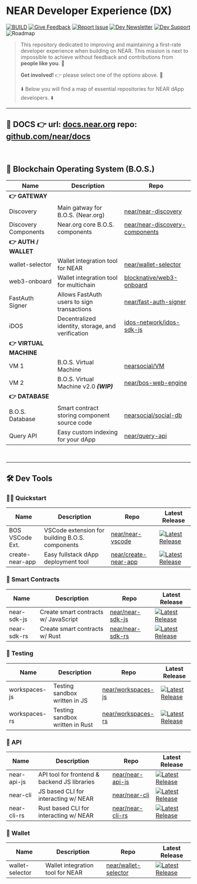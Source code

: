 # NEAR Developer Experience (DX)

[![BUILD](https://img.shields.io/badge/BUILD-03BE09)](https://docs.near.org/bos/)
[![Give Feedback](https://img.shields.io/badge/Give_Feedback-F9F502)](https://github.com/near/DX/issues/new/choose)
[![Report Issue](https://img.shields.io/badge/Report_Issue-BE0303)](https://github.com/near/DX/issues/new?assignees=&labels=&projects=&template=%F0%9F%90%9E-bug-report.md&title=[BUG])
[![Dev Newsletter](https://img.shields.io/badge/Developer_Newsletter-0087E5)](https://forms.gle/RWQceqPPhN1i8gdb8)
[![Dev Support](https://img.shields.io/badge/Dev_Support-white.svg?logo=stackoverflow)](https://stackoverflow.com/questions/tagged/nearprotocol)
![Roadmap](https://img.shields.io/badge/Roadmap_(soon!)-purple)

> This repository dedicated to improving and maintaining a first-rate developer experience when building on NEAR. This mission is next to impossible to achieve without feedback and contributions from **people like you**. 🫵
>
> **Get involved!** 👉 please select one of the options above. 🙏
>
> ⬇️ Below you will find a map of essential repositories for NEAR dApp developers. ⬇️

___

## 📂 DOCS 👉 url: [docs.near.org](https://docs.near.org) repo: [github.com/near/docs](https://github.com/near/docs)

<br/>

## 🚀 Blockchain Operating System (B.O.S.)

| Name      | Description | Repo |
| ----------- | ----------- | --- |
|**👉 GATEWAY**|||
| Discovery    | Main gatway for B.O.S. (Near.org)  |[near/near-discovery](https://github.com/near/near-discovery)|
| Discovery Components | Near.org core B.O.S. components | [near/near-discovery-components](https://github.com/near/near-discovery-components)
| **👉 AUTH / WALLET**|||
| wallet-selector |Wallet integration tool for NEAR|[near/wallet-selector](https://github.com/near/wallet-selector)|
| web3-onboard | Wallet integration tool for multichain |[blocknative/web3-onboard](https://github.com/blocknative/web3-onboard)|
| FastAuth Signer | Allows FastAuth users to sign transactions |[near/fast-auth-signer](https://github.com/near/fast-auth-signer)|
| iDOS | Decentralized identity, storage, and verification | [idos-network/idos-sdk-js](https://github.com/idos-network/idos-sdk-js)
|**👉 VIRTUAL MACHINE**|||
| VM 1   | B.O.S. Virtual Machine  | [nearsocial/VM](https://github.com/NearSocial/VM) |
| VM 2 | B.O.S. Virtual Machine v2.0 ***(WIP)*** | [near/bos-web-engine](https://github.com/near/bos-web-engine) |
|**👉 DATABASE**||||
| B.O.S. Database | Smart contract storing component source code | [nearsocial/social-db](https://github.com/NearSocial/social-db)
| Query API | Easy custom indexing for your dApp |[near/query-api](https://github.com/near/queryapi)|

<br/>

___

## 🛠️ Dev Tools

### 🧑‍💻 Quickstart
| Name      | Description | Repo | Latest Release |
| ----------- | ----------- | --- |--|
| BOS VSCode Ext. | VSCode extension for building B.O.S. components | [near/near-vscode](https://github.com/near/near-vscode) | [![Latest Release](https://img.shields.io/github/v/release/near/near-vscode?label=)](https://github.com/near/near-vscode/releases)
| create-near-app | Easy fullstack dApp deployment tool |[near/create-near-app](https://github.com/near/create-near-app)|[![Latest Release](https://img.shields.io/github/v/release/near/create-near-app?label=)](https://github.com/near/create-near-app/releases)

### 📝 Smart Contracts
| Name      | Description | Repo | Latest Release |
| ----------- | ----------- | --- |---|
| near-sdk-js|Create smart contracts w/ JavaScript | [near/near-sdk-js](https://github.com/near/near-sdk-js) | [![Latest Release](https://img.shields.io/github/v/release/near/near-sdk-js?label=)](https://github.com/near/near-sdk-js/releases)
| near-sdk-rs|Create smart contracts w/ Rust | [near/near-sdk-rs](https://github.com/near/near-sdk-rs)| [![Latest Release](https://img.shields.io/github/v/release/near/near-sdk-rs?label=)](https://github.com/near/near-sdk-rs/releases)

### 🧪 Testing
| Name      | Description | Repo | Latest Release |
| ----------- | ----------- | --- | --- |
| workspaces-js| Testing sandbox written in JS  |[near/workspaces-js](https://github.com/near/workspaces-js)|[![Latest Release](https://img.shields.io/github/v/release/near/near-workspaces-js?label=)](https://github.com/near/near-workspaces-js/releases)
| workspaces-rs| Testing sandbox written in Rust |[near/workspaces-rs](https://github.com/near/workspaces-rs)|[![Latest Release](https://img.shields.io/github/v/release/near/near-workspaces-rs?label=)](https://github.com/near/near-workspaces-rs/releases)

### 🔌 API 
| Name      | Description | Repo | Latest Release |
| ----------- | ----------- | --- | --- |
| near-api-js | API tool for frontend & backend JS libraries |[near/near-api-js](https://github.com/near/near-api-js)|[![Latest Release](https://img.shields.io/github/v/release/near/near-api-js?label=)](https://github.com/near/near-api-js/releases)
| near-cli | JS based CLI for interacting w/ NEAR | [near/near-cli](https://github.com/near/near-cli)|[![Latest Release](https://img.shields.io/github/v/release/near/near-cli?label=)](https://github.com/near/near-cli/releases)
| near-cli-rs| Rust based CLI for interacting w/ NEAR | [near/near-cli-rs](https://github.com/near/near-cli-rs)| [![Latest Release](https://img.shields.io/github/v/release/near/near-cli-rs?label=)](https://github.com/near/near-cli-rs/releases)

### 🔑 Wallet
| Name      | Description | Repo | Latest Release |
| ----------- | ----------- | --- | --- |
| wallet-selector |Wallet integration tool for NEAR|[near/wallet-selector](https://github.com/near/wallet-selector)|[![Latest Release](https://img.shields.io/github/v/release/near/wallet-selector?label=)](https://github.com/near/wallet-selector/releases)

